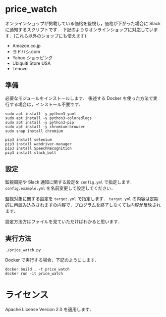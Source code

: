 # price_watch

オンラインショップが掲載している価格を監視し，価格が下がった場合に Slack に通知するスクリプトです．
下記のようなオンラインショップに対応しています．(これら以外のショップにも使えます)

- Amazon.co.jp
- ヨドバシ.com
- Yahoo ショッピング
- Ubiquiti Store USA
- Lenovo

## 準備

必要なモジュールをインストールします．
後述する Docker を使った方法で実行する場合は，インストール不要です．

```
sudo apt install -y python3-yaml
sudo apt install -y python3-coloredlogs
sudo apt install -y python3-pip
sudo apt install -y chromium-browser
sudo snap install chromium

pip3 install selenium
pip3 install webdriver-manager
pip3 install SpeechRecognition
pip3 install slack_bolt
```

## 設定

監視周期や Slack 通知に関する設定を `config.yml` で指定します．
`config.example.yml` を名前変更して設定してください．

監視対象に関する設定を `target.yml` で指定します．
`target.yml` の内容は定期的に再読み込みされますの内容で，プログラムを終了しなくても内容が反映されます．

設定方法方はファイルを見ていただけばわかると思います．

## 実行方法

```
./price_watch.py
```

Docker で実行する場合，下記のようにします．

```bash:bash
docker build . -t price_watch
docker run -it price_watch
```

# ライセンス

Apache License Version 2.0 を適用します．
